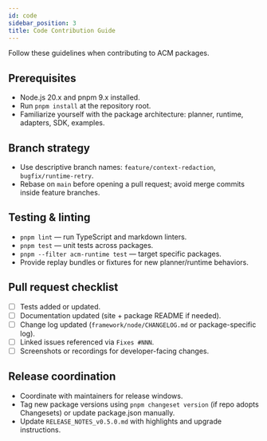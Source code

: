 ```yaml
---
id: code
sidebar_position: 3
title: Code Contribution Guide
---
```


Follow these guidelines when contributing to ACM packages.

## Prerequisites

- Node.js 20.x and pnpm 9.x installed.
- Run `pnpm install` at the repository root.
- Familiarize yourself with the package architecture: planner, runtime, adapters, SDK, examples.

## Branch strategy

- Use descriptive branch names: `feature/context-redaction`, `bugfix/runtime-retry`.
- Rebase on `main` before opening a pull request; avoid merge commits inside feature branches.

## Testing & linting

- `pnpm lint` — run TypeScript and markdown linters.
- `pnpm test` — unit tests across packages.
- `pnpm --filter acm-runtime test` — target specific packages.
- Provide replay bundles or fixtures for new planner/runtime behaviors.

## Pull request checklist

- [ ] Tests added or updated.
- [ ] Documentation updated (site + package README if needed).
- [ ] Change log updated (`framework/node/CHANGELOG.md` or package-specific log).
- [ ] Linked issues referenced via `Fixes #NNN`.
- [ ] Screenshots or recordings for developer-facing changes.

## Release coordination

- Coordinate with maintainers for release windows.
- Tag new package versions using `pnpm changeset version` (if repo adopts Changesets) or update package.json manually.
- Update `RELEASE_NOTES_v0.5.0.md` with highlights and upgrade instructions.
